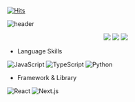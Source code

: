 [![Hits](https://hits.seeyoufarm.com/api/count/incr/badge.svg?url=https%3A%2F%2Fgithub.com%2Fsiyeol97&count_bg=%2377767C&title_bg=%23191934&icon=&icon_color=%23FFFFFF&title=hits&edge_flat=false)](https://hits.seeyoufarm.com)

![header](https://capsule-render.vercel.app/api?type=rect&color=gradient&text=Welcome%20to%20Siyeol's%20GitHub%20&animation=twinkling&fontSize=50&fontAlignY=50&fontAlign=50&height=180)

<p align="center">
  <img src ="https://github-readme-stats.vercel.app/api?username=siyeol97&show_icons=true&count_private=true&theme=solarized-light&hide_border=true&bg_color=00000000">
  <img src ="https://github-readme-stats.vercel.app/api/top-langs/?username=siyeol97&layout=compact&hide_border=true&hide=Jupyter%20Notebook&theme=solarized-light&bg_color=00000000&langs_count=8">
  <img src ="https://github-readme-streak-stats.herokuapp.com/?user=siyeol97&theme=solarized-light&hide_border=true&background=FFFFFF00">
</p>

- Language Skills
  
![JavaScript](https://img.shields.io/badge/JavaScript-323330?style=for-the-badge&logo=javascript&logoColor=F7DF1E)
![TypeScript](https://img.shields.io/badge/TypeScript-007ACC?style=for-the-badge&logo=typescript&logoColor=white)
![Python](https://img.shields.io/badge/python-3670A0?style=for-the-badge&logo=python&logoColor=ffdd54)
- Framework & Library

![React](https://img.shields.io/badge/React-61DAFB?style=for-the-badge&logo=react&logoColor=white)
![Next.js](https://img.shields.io/badge/Next.js-000000?style=for-the-badge&logo=next.js&logoColor=white)
 
